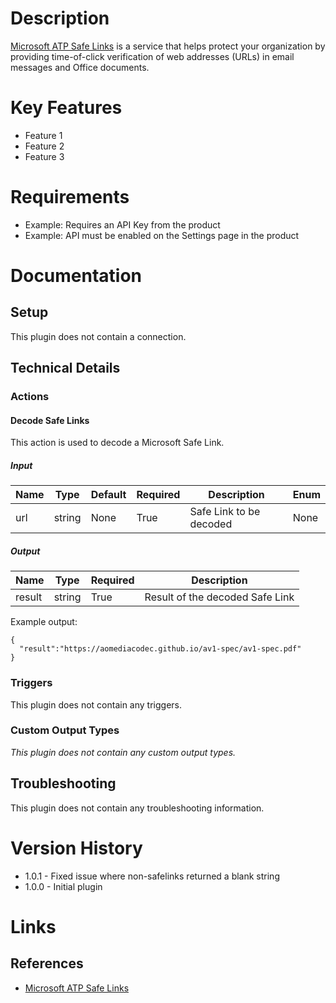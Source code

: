 # Description

[Microsoft ATP Safe Links](https://docs.microsoft.com/en-us/office365/securitycompliance/atp-safe-links) is a service that helps protect your organization by providing time-of-click verification of web addresses (URLs) in email messages and Office documents.

# Key Features

* Feature 1
* Feature 2
* Feature 3

# Requirements

* Example: Requires an API Key from the product
* Example: API must be enabled on the Settings page in the product

# Documentation

## Setup

This plugin does not contain a connection.

## Technical Details

### Actions

#### Decode Safe Links

This action is used to decode a Microsoft Safe Link.

##### Input

|Name|Type|Default|Required|Description|Enum|
|----|----|-------|--------|-----------|----|
|url|string|None|True|Safe Link to be decoded|None|

##### Output

|Name|Type|Required|Description|
|----|----|--------|-----------|
|result|string|True|Result of the decoded Safe Link|

Example output:

```
{
  "result":"https://aomediacodec.github.io/av1-spec/av1-spec.pdf"
}
```

### Triggers

This plugin does not contain any triggers.

### Custom Output Types

_This plugin does not contain any custom output types._

## Troubleshooting

This plugin does not contain any troubleshooting information.

# Version History

* 1.0.1 - Fixed issue where non-safelinks returned a blank string
* 1.0.0 - Initial plugin

# Links

## References

* [Microsoft ATP Safe Links](https://docs.microsoft.com/en-us/office365/securitycompliance/atp-safe-links)

